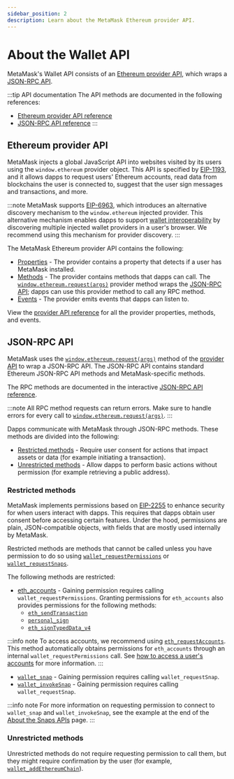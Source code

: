 ```yaml
---
sidebar_position: 2
description: Learn about the MetaMask Ethereum provider API.
---
```


# About the Wallet API

MetaMask's Wallet API consists of an [Ethereum provider API](#ethereum-provider-api), which wraps
a [JSON-RPC API](#json-rpc-api).

:::tip API documentation
The API methods are documented in the following references:

- [Ethereum provider API reference](../reference/provider-api.md)
- [JSON-RPC API reference](/wallet/reference/json-rpc-api)
:::

## Ethereum provider API

MetaMask injects a global JavaScript API into websites visited by its users using the
`window.ethereum` provider object.
This API is specified by [EIP-1193](https://eips.ethereum.org/EIPS/eip-1193), and it allows dapps to
request users' Ethereum accounts, read data from blockchains the user is connected to, suggest
that the user sign messages and transactions, and more.

:::note
MetaMask supports [EIP-6963](https://eips.ethereum.org/EIPS/eip-6963), which introduces an
alternative discovery mechanism to the `window.ethereum` injected provider.
This alternative mechanism enables dapps to support [wallet interoperability](../wallet-interoperability)
by discovering multiple injected wallet providers in a user's browser.
We recommend using this mechanism for provider discovery.
:::

The MetaMask Ethereum provider API contains the following:

- [Properties](../reference/provider-api.md#properties) - The provider contains a property that
  detects if a user has MetaMask installed.
- [Methods](../reference/provider-api.md#methods) - The provider contains methods that dapps can call.
  The [`window.ethereum.request(args)`](../reference/provider-api.md#windowethereumrequestargs)
  provider method wraps the [JSON-RPC API](#json-rpc-api); dapps can use this
  provider method to call any RPC method.
- [Events](../reference/provider-api.md#events) - The provider emits events that dapps can listen to.

View the [provider API reference](../reference/provider-api.md) for all the provider properties,
methods, and events.

## JSON-RPC API

MetaMask uses the [`window.ethereum.request(args)`](../reference/provider-api.md#windowethereumrequestargs)
method of the [provider API](#ethereum-provider-api) to wrap a JSON-RPC API.
The JSON-RPC API contains standard Ethereum JSON-RPC API methods and MetaMask-specific methods.

The RPC methods are documented in the interactive [JSON-RPC API reference](/wallet/reference/json-rpc-api).

:::note
All RPC method requests can return errors.
Make sure to handle errors for every call to
[`window.ethereum.request(args)`](../reference/provider-api.md#windowethereumrequestargs).
:::

Dapps communicate with MetaMask through JSON-RPC methods. 
These methods are divided into the following:

- [Restricted methods](#restricted-methods) -  Require user consent for actions that impact assets or data (for example initiating a transaction).
- [Unrestricted methods](#unrestricted-methods) - Allow dapps to perform basic actions without permission (for example retrieving a public address).

### Restricted methods

MetaMask implements permissions based on [EIP-2255](https://eips.ethereum.org/EIPS/eip-2255) to enhance security for when users interact with dapps. 
This requires that dapps obtain user consent before accessing certain features. 
Under the hood, permissions are plain, JSON-compatible objects, with fields that are mostly used
internally by MetaMask.

Restricted methods are methods that cannot be called unless you have permission to do so using [`wallet_requestPermissions`](/wallet/reference/wallet_requestpermissions) or [`wallet_requestSnaps`](/wallet/reference/wallet_requestSnaps).

The following methods are restricted:

- [eth_accounts](/wallet/reference/eth_accounts) - Gaining permission requires calling `wallet_requestPermissions`. 
Granting permissions for `eth_accounts` also provides permissions for the following methods:
  - [`eth_sendTransaction`](/wallet/reference/eth_sendTransaction)
  - [`personal_sign`](/wallet/reference/personal_sign)
  - [`eth_signTypedData_v4`](/wallet/reference/eth_signTypedData_v4)

:::info note
To access accounts, we recommend using [`eth_requestAccounts`](/wallet/reference/eth_requestAccounts).
This method automatically obtains permissions for `eth_accounts` through an internal `wallet_requestPermissions` call.
See [how to access a user's accounts](../how-to/connect/access-accounts.md) for more information.
:::

- [`wallet_snap`](/wallet/reference/wallet_snap) - Gaining permission requires calling `wallet_requestSnap`.
- [`wallet_invokeSnap`](/wallet/reference/wallet_invokeSnap) - Gaining permission requires calling `wallet_requestSnap`.
  
:::info note
For more information on requesting permission to connect to `wallet_snap` and `wallet_invokeSnap`, see the example at the end of the [About the Snaps APIs](/snaps/learn/about-snaps/apis/#custom-json-rpc-apis) page.
:::

### Unrestricted methods

Unrestricted methods do not require requesting permission to call them, but they might require confirmation by the
user (for example, [`wallet_addEthereumChain`](/wallet/reference/wallet_addethereumchain)).